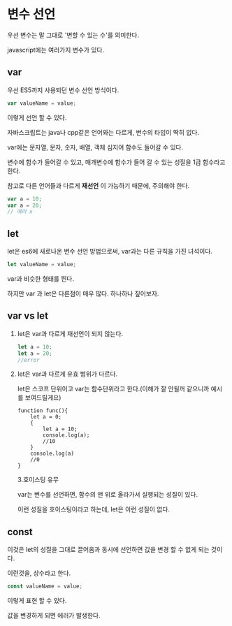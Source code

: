 # 변수 선언

우선 변수는 말 그대로 '변할 수 있는 수'를 의미한다.

javascript에는 여러가지 변수가 있다. 

## var

우선 ES5까지 사용되던 변수 선언 방식이다. 

```js
var valueName = value;
```



이렇게 선언 할 수 있다.

자바스크립트는 java나 cpp같은 언어와는 다르게, 변수의 타입이 딱히 없다.

var에는 문자열, 문자, 숫자, 배열, 객체 심지어 함수도 들어갈 수 있다.

변수에 함수가 들어갈 수 있고, 매개변수에 함수가 들어 갈 수 있는 성질을 1급 함수라고 한다.

참고로 다른 언어들과 다르게 <strong>재선언</strong> 이 가능하기 때문에, 주의해야 한다.

```js
var a = 10;
var a = 20; 
// 에러 x
```



## let

let은 es6에 새로나온 변수 선언 방법으로써, var과는 다른 규칙을 가진 녀석이다.

```js
let valueName = value;
```

var과 비슷한 형태를 띈다.

하지만 var 과 let은 다른점이 매우 많다. 하나하나 짚어보자.

## var  vs  let

1. let은 var과 다르게 재선언이 되지 않는다.

   ```js
   let a = 10;
   let a = 20;
   //error
   ```

2. let은 var과 다르게 유효 범위가 다르다.

   let은 스코프 단위이고 var는 함수단위라고 한다.(이해가 잘 안될꺼 같으니까 예시를 보여드릴게요)

   ```
   function func(){
       let a = 0;
       {
           let a = 10;
           console.log(a);
           //10
       }
       console.log(a)
       //0
   }
   ```

   3.호이스팅 유무

   var는 변수를 선언하면, 함수의 맨 위로 올라가서 실행되는 성질이 있다.

   이런 성질을 호이스팅이라고 하는데, let은 이런 성질이 없다.

##  const

이것은 let의 성질을 그대로 끌어옴과 동시에 선언하면 값을 변경 할 수 없게 되는 것이다.

이런것을, 상수라고 한다.

```js
const valueName = value;
```

이렇게 표현 할 수 있다.

값을 변경하게 되면 에러가 발생한다.